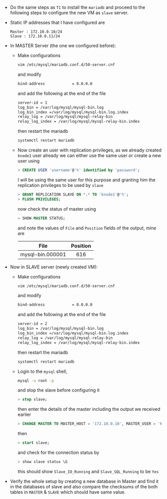 * Do the same steps as `T1` to install the `mariadb` and proceed to the following steps to configure the new VM as `slave` server.

* Static IP addresses that I have configured are 
    ```
    Master : 172.10.0.10/24
    Slave : 172.10.0.11/24  
    ```

* In MASTER Server (the one we configured before):
    * Make configurations
        ```bash
        vim /etc/mysql/mariadb.conf.d/50-server.cnf
        ```
        and modify
        ```bash
        bind-address            = 0.0.0.0
        ```
        and add the following at the end of the file
        ```bash
        server-id = 1
        log_bin = /var/log/mysql/mysql-bin.log
        log_bin_index =/var/log/mysql/mysql-bin.log.index
        relay_log = /var/log/mysql/mysql-relay-bin
        relay_log_index = /var/log/mysql/mysql-relay-bin.index
        ```
        then restart the mariadb
        ```bash
        systemctl restart mariadb
        ```
    
    * Now create an user with replication privileges, as we already created `knode1` user already we can either use the same user or create a new user using
        ```sql
        > CREATE USER 'username'@'%' identified by 'password';
        ```
        I will be using the same user for this purpose and granting him the replication privileges to be used by `slave`
        ```sql
        > GRANT REPLICATION SLAVE ON *.* TO 'knode1'@'%';
        > FLUSH PRIVILEGES;
        ```
        now check the status of master using
        ```sql
        > SHOW MASTER STATUS;
        ```
        and note the values of `File` and `Position` fields of the output, mine are
        
        File | Position
        :---: | :---:
        mysql-bin.000001 | 616

* Now in SLAVE server (newly created VM):
    * Make configurations
        ```bash
        vim /etc/mysql/mariadb.conf.d/50-server.cnf
        ```
        and modify
        ```bash
        bind-address            = 0.0.0.0
        ```
        and add the following at the end of the file
        ```bash
        server-id = 2
        log_bin = /var/log/mysql/mysql-bin.log
        log_bin_index =/var/log/mysql/mysql-bin.log.index
        relay_log = /var/log/mysql/mysql-relay-bin
        relay_log_index = /var/log/mysql/mysql-relay-bin.index
        ```
        then restart the mariadb
        ```bash
        systemctl restart mariadb
        ```
    * Login to the `mysql` shell,
        ```bash
        mysql -u root -p
        ```
        and stop the slave before configuring it
        ```sql
        > stop slave;
        ```
        then enter the details of the master including the output we received earlier
        ```sql
        > CHANGE MASTER TO MASTER_HOST = '172.10.0.10', MASTER_USER = 'knode1', MASTER_PASSWORD = 'kiran', MASTER_LOG_FILE = 'mysql-bin.000001', MASTER_LOG_POS = 616;
        ```
        then
        ```sql
        > start slave;
        ```
        and check for the connection status by
        ```sql
        > show slave status \G
        ```
        this should show `Slave_IO_Running` and `Slave_SQL_Running` to be `Yes`

* Verify the whole setup by creating a new database in Master and find it in the databases of slave and also compare the checksums of the both tables in `MASTER` & `SLAVE` which should have same value.
